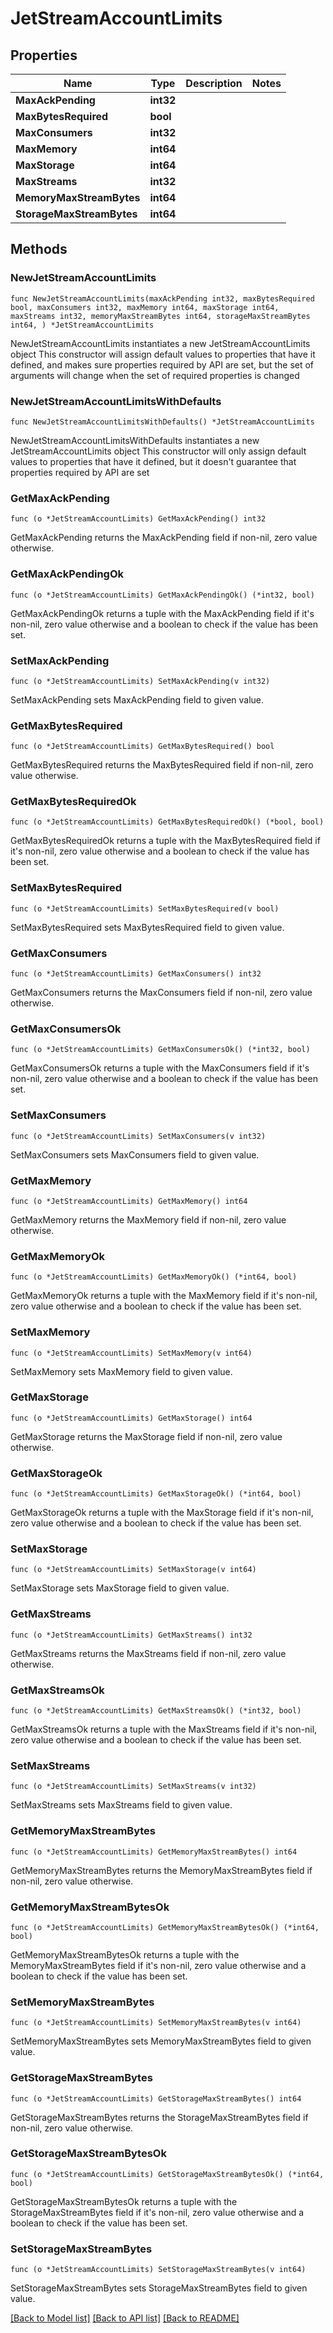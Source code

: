 # JetStreamAccountLimits

## Properties

Name | Type | Description | Notes
------------ | ------------- | ------------- | -------------
**MaxAckPending** | **int32** |  | 
**MaxBytesRequired** | **bool** |  | 
**MaxConsumers** | **int32** |  | 
**MaxMemory** | **int64** |  | 
**MaxStorage** | **int64** |  | 
**MaxStreams** | **int32** |  | 
**MemoryMaxStreamBytes** | **int64** |  | 
**StorageMaxStreamBytes** | **int64** |  | 

## Methods

### NewJetStreamAccountLimits

`func NewJetStreamAccountLimits(maxAckPending int32, maxBytesRequired bool, maxConsumers int32, maxMemory int64, maxStorage int64, maxStreams int32, memoryMaxStreamBytes int64, storageMaxStreamBytes int64, ) *JetStreamAccountLimits`

NewJetStreamAccountLimits instantiates a new JetStreamAccountLimits object
This constructor will assign default values to properties that have it defined,
and makes sure properties required by API are set, but the set of arguments
will change when the set of required properties is changed

### NewJetStreamAccountLimitsWithDefaults

`func NewJetStreamAccountLimitsWithDefaults() *JetStreamAccountLimits`

NewJetStreamAccountLimitsWithDefaults instantiates a new JetStreamAccountLimits object
This constructor will only assign default values to properties that have it defined,
but it doesn't guarantee that properties required by API are set

### GetMaxAckPending

`func (o *JetStreamAccountLimits) GetMaxAckPending() int32`

GetMaxAckPending returns the MaxAckPending field if non-nil, zero value otherwise.

### GetMaxAckPendingOk

`func (o *JetStreamAccountLimits) GetMaxAckPendingOk() (*int32, bool)`

GetMaxAckPendingOk returns a tuple with the MaxAckPending field if it's non-nil, zero value otherwise
and a boolean to check if the value has been set.

### SetMaxAckPending

`func (o *JetStreamAccountLimits) SetMaxAckPending(v int32)`

SetMaxAckPending sets MaxAckPending field to given value.


### GetMaxBytesRequired

`func (o *JetStreamAccountLimits) GetMaxBytesRequired() bool`

GetMaxBytesRequired returns the MaxBytesRequired field if non-nil, zero value otherwise.

### GetMaxBytesRequiredOk

`func (o *JetStreamAccountLimits) GetMaxBytesRequiredOk() (*bool, bool)`

GetMaxBytesRequiredOk returns a tuple with the MaxBytesRequired field if it's non-nil, zero value otherwise
and a boolean to check if the value has been set.

### SetMaxBytesRequired

`func (o *JetStreamAccountLimits) SetMaxBytesRequired(v bool)`

SetMaxBytesRequired sets MaxBytesRequired field to given value.


### GetMaxConsumers

`func (o *JetStreamAccountLimits) GetMaxConsumers() int32`

GetMaxConsumers returns the MaxConsumers field if non-nil, zero value otherwise.

### GetMaxConsumersOk

`func (o *JetStreamAccountLimits) GetMaxConsumersOk() (*int32, bool)`

GetMaxConsumersOk returns a tuple with the MaxConsumers field if it's non-nil, zero value otherwise
and a boolean to check if the value has been set.

### SetMaxConsumers

`func (o *JetStreamAccountLimits) SetMaxConsumers(v int32)`

SetMaxConsumers sets MaxConsumers field to given value.


### GetMaxMemory

`func (o *JetStreamAccountLimits) GetMaxMemory() int64`

GetMaxMemory returns the MaxMemory field if non-nil, zero value otherwise.

### GetMaxMemoryOk

`func (o *JetStreamAccountLimits) GetMaxMemoryOk() (*int64, bool)`

GetMaxMemoryOk returns a tuple with the MaxMemory field if it's non-nil, zero value otherwise
and a boolean to check if the value has been set.

### SetMaxMemory

`func (o *JetStreamAccountLimits) SetMaxMemory(v int64)`

SetMaxMemory sets MaxMemory field to given value.


### GetMaxStorage

`func (o *JetStreamAccountLimits) GetMaxStorage() int64`

GetMaxStorage returns the MaxStorage field if non-nil, zero value otherwise.

### GetMaxStorageOk

`func (o *JetStreamAccountLimits) GetMaxStorageOk() (*int64, bool)`

GetMaxStorageOk returns a tuple with the MaxStorage field if it's non-nil, zero value otherwise
and a boolean to check if the value has been set.

### SetMaxStorage

`func (o *JetStreamAccountLimits) SetMaxStorage(v int64)`

SetMaxStorage sets MaxStorage field to given value.


### GetMaxStreams

`func (o *JetStreamAccountLimits) GetMaxStreams() int32`

GetMaxStreams returns the MaxStreams field if non-nil, zero value otherwise.

### GetMaxStreamsOk

`func (o *JetStreamAccountLimits) GetMaxStreamsOk() (*int32, bool)`

GetMaxStreamsOk returns a tuple with the MaxStreams field if it's non-nil, zero value otherwise
and a boolean to check if the value has been set.

### SetMaxStreams

`func (o *JetStreamAccountLimits) SetMaxStreams(v int32)`

SetMaxStreams sets MaxStreams field to given value.


### GetMemoryMaxStreamBytes

`func (o *JetStreamAccountLimits) GetMemoryMaxStreamBytes() int64`

GetMemoryMaxStreamBytes returns the MemoryMaxStreamBytes field if non-nil, zero value otherwise.

### GetMemoryMaxStreamBytesOk

`func (o *JetStreamAccountLimits) GetMemoryMaxStreamBytesOk() (*int64, bool)`

GetMemoryMaxStreamBytesOk returns a tuple with the MemoryMaxStreamBytes field if it's non-nil, zero value otherwise
and a boolean to check if the value has been set.

### SetMemoryMaxStreamBytes

`func (o *JetStreamAccountLimits) SetMemoryMaxStreamBytes(v int64)`

SetMemoryMaxStreamBytes sets MemoryMaxStreamBytes field to given value.


### GetStorageMaxStreamBytes

`func (o *JetStreamAccountLimits) GetStorageMaxStreamBytes() int64`

GetStorageMaxStreamBytes returns the StorageMaxStreamBytes field if non-nil, zero value otherwise.

### GetStorageMaxStreamBytesOk

`func (o *JetStreamAccountLimits) GetStorageMaxStreamBytesOk() (*int64, bool)`

GetStorageMaxStreamBytesOk returns a tuple with the StorageMaxStreamBytes field if it's non-nil, zero value otherwise
and a boolean to check if the value has been set.

### SetStorageMaxStreamBytes

`func (o *JetStreamAccountLimits) SetStorageMaxStreamBytes(v int64)`

SetStorageMaxStreamBytes sets StorageMaxStreamBytes field to given value.



[[Back to Model list]](../README.md#documentation-for-models) [[Back to API list]](../README.md#documentation-for-api-endpoints) [[Back to README]](../README.md)


